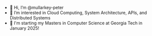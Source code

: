 - 👋 Hi, I’m @mullarkey-peter
- 👀 I’m interested in Cloud Computing, System Architecture, APIs, and Distributed Systems
- 🌱 I'm starting my Masters in Computer Science at Georgia Tech in January 2025!

<!---
mullarkey-peter/mullarkey-peter is a ✨ special ✨ repository because its `README.md` (this file) appears on your GitHub profile.
You can click the Preview link to take a look at your changes.
--->
